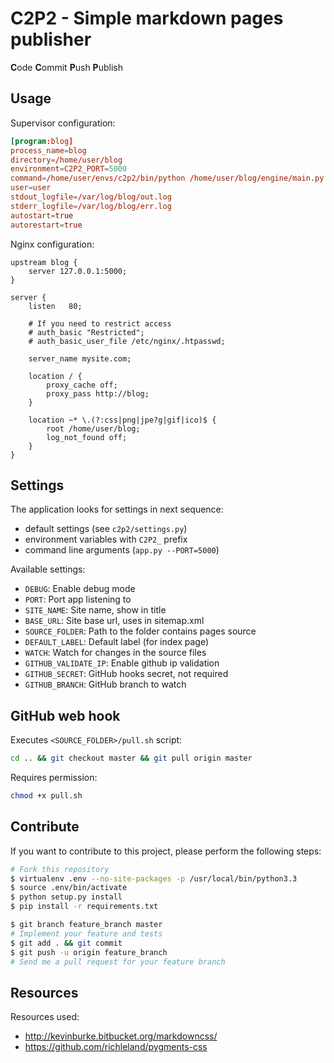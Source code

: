 # C2P2 - Simple markdown pages publisher

**C**ode
**C**ommit
**P**ush
**P**ublish

## Usage

Supervisor configuration:
```conf
[program:blog]
process_name=blog
directory=/home/user/blog
environment=C2P2_PORT=5000
command=/home/user/envs/c2p2/bin/python /home/user/blog/engine/main.py
user=user
stdout_logfile=/var/log/blog/out.log
stderr_logfile=/var/log/blog/err.log
autostart=true
autorestart=true
```

Nginx configuration:
```nginx
upstream blog {
    server 127.0.0.1:5000;
}

server {
    listen   80;

    # If you need to restrict access
    # auth_basic "Restricted";
    # auth_basic_user_file /etc/nginx/.htpasswd;

    server_name mysite.com;

    location / {
        proxy_cache off;
        proxy_pass http://blog;
    }

    location ~* \.(?:css|png|jpe?g|gif|ico)$ {
        root /home/user/blog;
        log_not_found off;
    }
}
```

## Settings

The application looks for settings in next sequence:

- default settings (see ```c2p2/settings.py```)
- environment variables with ```C2P2_``` prefix
- command line arguments (```app.py --PORT=5000```)

Available settings:

- ```DEBUG```: Enable debug mode
- ```PORT```: Port app listening to
- ```SITE_NAME```: Site name, show in title
- ```BASE_URL```: Site base url, uses in sitemap.xml
- ```SOURCE_FOLDER```: Path to the folder contains pages source
- ```DEFAULT_LABEL```: Default label (for index page)
- ```WATCH```: Watch for changes in the source files
- ```GITHUB_VALIDATE_IP```: Enable github ip validation
- ```GITHUB_SECRET```: GitHub hooks secret, not required
- ```GITHUB_BRANCH```: GitHub branch to watch

## GitHub web hook

Executes ```<SOURCE_FOLDER>/pull.sh``` script:
```bash
cd .. && git checkout master && git pull origin master
```

Requires permission:
```bash
chmod +x pull.sh
```

## Contribute

If you want to contribute to this project, please perform the following steps:
```bash
# Fork this repository
$ virtualenv .env --no-site-packages -p /usr/local/bin/python3.3
$ source .env/bin/activate
$ python setup.py install
$ pip install -r requirements.txt

$ git branch feature_branch master
# Implement your feature and tests
$ git add . && git commit
$ git push -u origin feature_branch
# Send me a pull request for your feature branch
```

## Resources

Resources used:

- http://kevinburke.bitbucket.org/markdowncss/
- https://github.com/richleland/pygments-css
